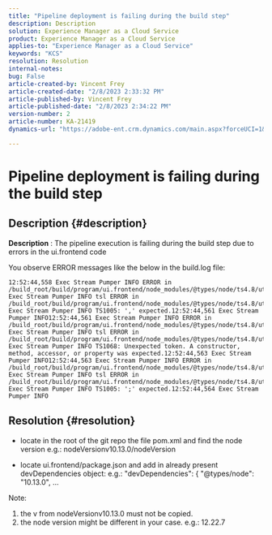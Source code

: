 ```yaml
---
title: "Pipeline deployment is failing during the build step"
description: Description
solution: Experience Manager as a Cloud Service
product: Experience Manager as a Cloud Service
applies-to: "Experience Manager as a Cloud Service"
keywords: "KCS"
resolution: Resolution
internal-notes: 
bug: False
article-created-by: Vincent Frey
article-created-date: "2/8/2023 2:33:32 PM"
article-published-by: Vincent Frey
article-published-date: "2/8/2023 2:34:22 PM"
version-number: 2
article-number: KA-21419
dynamics-url: "https://adobe-ent.crm.dynamics.com/main.aspx?forceUCI=1&pagetype=entityrecord&etn=knowledgearticle&id=11387d8d-bda7-ed11-aad1-6045bd006b4b"

---
```

# Pipeline deployment is failing during the build step

## Description {#description}


<b>Description</b> : The pipeline execution is failing during the build step due to errors in the ui.frontend code

You observe ERROR messages like the below in the build.log file:


```
12:52:44,558 Exec Stream Pumper INFO ERROR in /build_root/build/program/ui.frontend/node_modules/@types/node/ts4.8/util.d.ts12:52:44,559 Exec Stream Pumper INFO tsl ERROR in /build_root/build/program/ui.frontend/node_modules/@types/node/ts4.8/util.d.ts(1485,42)12:52:44,561 Exec Stream Pumper INFO TS1005: ',' expected.12:52:44,561 Exec Stream Pumper INFO12:52:44,561 Exec Stream Pumper INFO ERROR in /build_root/build/program/ui.frontend/node_modules/@types/node/ts4.8/util.d.ts12:52:44,562 Exec Stream Pumper INFO tsl ERROR in /build_root/build/program/ui.frontend/node_modules/@types/node/ts4.8/util.d.ts(1485,44)12:52:44,563 Exec Stream Pumper INFO TS1068: Unexpected token. A constructor, method, accessor, or property was expected.12:52:44,563 Exec Stream Pumper INFO12:52:44,563 Exec Stream Pumper INFO ERROR in /build_root/build/program/ui.frontend/node_modules/@types/node/ts4.8/util.d.ts12:52:44,564 Exec Stream Pumper INFO tsl ERROR in /build_root/build/program/ui.frontend/node_modules/@types/node/ts4.8/util.d.ts(1485,57)12:52:44,564 Exec Stream Pumper INFO TS1005: ';' expected.12:52:44,564 Exec Stream Pumper INFO
```



## Resolution {#resolution}


- locate in the root of the git repo the file pom.xml and find the node version
 e.g.: nodeVersionv10.13.0/nodeVersion

 - locate ui.frontend/package.json and add in already present devDependencies object:
 e.g.:
 "devDependencies": {
 "@types/node": "10.13.0",
 ...

 Note:
 1. the v from nodeVersionv10.13.0 must not be copied.
 2. the node version might be different in your case. e.g.: 12.22.7
